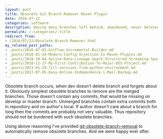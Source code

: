 ```yaml
---
layout: post
title: Obsolete Git Branch Remover Maven Plugin
date: 2016-07-22
categories: software
description: Having many branches left behind, abandoned, never deleted? How do you deal with them? We had same problem and I developed a automated DevOps solution.
permalink: /:categories/:title
redirect_from:
- /2016/07/22/Obsolete-Branch-Remover.html
my_related_post_paths:
- _posts/2016-07-03-GitFlow-Incremental-Builder.md
- _posts/2018-01-24-Modern-Config-Injection-In-Maven-Plugins.md
- _posts/2018-10-04-Spline-Data-Lineage-Spark-Structured-Streaming-Spark-AI-Summit-2018.md
- _posts/2018-12-17-My-First-Contribution-To-Major-OSS-Project.md
- _posts/2023-01-24-fill-versions-from-python-environment.md
- _posts/2017-07-05-Easy-Online-Independence-1-Mail-Backup.md
---
```




Obsolete branch occurs, when dev doesn't delete branch and forgets about it. Obviously simplest obsolete branches to remove are the merged branches. Those doesn't contain any commits, that would be missing on develop or master branch. Unmerged branches contain extra commits both in repository and on author's local. If author doesn't care about a branch for long then the commits are probably not very valuable. Thus repository should not be burdened with such obsolete branches.

Using above reasoning I've provided [git-obsolete-branch-removal](https://github.com/vackosar/git-obsolete-branch-remover) to automatically remove obsolete branches. And we were happy ever after.